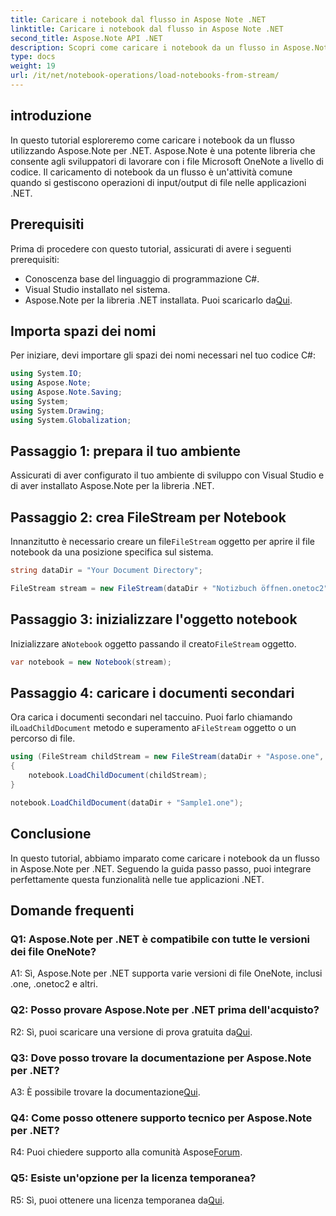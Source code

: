 ```yaml
---
title: Caricare i notebook dal flusso in Aspose Note .NET
linktitle: Caricare i notebook dal flusso in Aspose Note .NET
second_title: Aspose.Note API .NET
description: Scopri come caricare i notebook da un flusso in Aspose.Note per .NET. Segui questa guida passo passo per un'integrazione perfetta nelle tue applicazioni .NET.
type: docs
weight: 19
url: /it/net/notebook-operations/load-notebooks-from-stream/
---
```

## introduzione

In questo tutorial esploreremo come caricare i notebook da un flusso utilizzando Aspose.Note per .NET. Aspose.Note è una potente libreria che consente agli sviluppatori di lavorare con i file Microsoft OneNote a livello di codice. Il caricamento di notebook da un flusso è un'attività comune quando si gestiscono operazioni di input/output di file nelle applicazioni .NET.

## Prerequisiti

Prima di procedere con questo tutorial, assicurati di avere i seguenti prerequisiti:

- Conoscenza base del linguaggio di programmazione C#.
- Visual Studio installato nel sistema.
-  Aspose.Note per la libreria .NET installata. Puoi scaricarlo da[Qui](https://releases.aspose.com/note/net/).

## Importa spazi dei nomi

Per iniziare, devi importare gli spazi dei nomi necessari nel tuo codice C#:

```csharp
using System.IO;
using Aspose.Note;
using Aspose.Note.Saving;
using System;
using System.Drawing;
using System.Globalization;
```

## Passaggio 1: prepara il tuo ambiente

Assicurati di aver configurato il tuo ambiente di sviluppo con Visual Studio e di aver installato Aspose.Note per la libreria .NET.

## Passaggio 2: crea FileStream per Notebook

 Innanzitutto è necessario creare un file`FileStream` oggetto per aprire il file notebook da una posizione specifica sul sistema.

```csharp
string dataDir = "Your Document Directory";

FileStream stream = new FileStream(dataDir + "Notizbuch öffnen.onetoc2", FileMode.Open);
```

## Passaggio 3: inizializzare l'oggetto notebook

 Inizializzare a`Notebook` oggetto passando il creato`FileStream` oggetto.

```csharp
var notebook = new Notebook(stream);
```

## Passaggio 4: caricare i documenti secondari

Ora carica i documenti secondari nel taccuino. Puoi farlo chiamando il`LoadChildDocument` metodo e superamento a`FileStream` oggetto o un percorso di file.

```csharp
using (FileStream childStream = new FileStream(dataDir + "Aspose.one", FileMode.Open))
{
    notebook.LoadChildDocument(childStream);
}

notebook.LoadChildDocument(dataDir + "Sample1.one");
```

## Conclusione

In questo tutorial, abbiamo imparato come caricare i notebook da un flusso in Aspose.Note per .NET. Seguendo la guida passo passo, puoi integrare perfettamente questa funzionalità nelle tue applicazioni .NET.

## Domande frequenti

### Q1: Aspose.Note per .NET è compatibile con tutte le versioni dei file OneNote?

A1: Sì, Aspose.Note per .NET supporta varie versioni di file OneNote, inclusi .one, .onetoc2 e altri.

### Q2: Posso provare Aspose.Note per .NET prima dell'acquisto?

 R2: Sì, puoi scaricare una versione di prova gratuita da[Qui](https://releases.aspose.com/).

### Q3: Dove posso trovare la documentazione per Aspose.Note per .NET?

 A3: È possibile trovare la documentazione[Qui](https://reference.aspose.com/note/net/).

### Q4: Come posso ottenere supporto tecnico per Aspose.Note per .NET?

 R4: Puoi chiedere supporto alla comunità Aspose[Forum](https://forum.aspose.com/c/note/28).

### Q5: Esiste un'opzione per la licenza temporanea?

 R5: Sì, puoi ottenere una licenza temporanea da[Qui](https://purchase.aspose.com/temporary-license/).